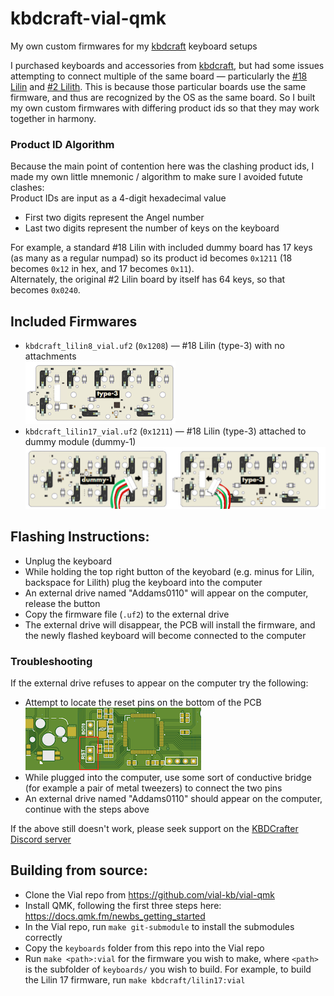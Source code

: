 # kbdcraft-vial-qmk
My own custom firmwares for my [kbdcraft](https://kbdcraft.store) keyboard setups

I purchased keyboards and accessories from [kbdcraft](https://kbdcraft.store), but had some issues attempting to connect multiple of the same board —
particularly the [#18 Lilin](https://kbdcraft.store/blogs/news/lilin) and [#2 Lilith](https://kbdcraft.store/blogs/news/lilith).
This is because those particular boards use the same firmware, and thus are recognized by the OS as the same board. So I built my own custom firmwares
with differing product ids so that they may work together in harmony.

### Product ID Algorithm
Because the main point of contention here was the clashing product ids, I made my own little mnemonic / algorithm to make sure I avoided futute clashes:  
Product IDs are input as a 4-digit hexadecimal value
- First two digits represent the Angel number
- Last two digits represent the number of keys on the keyboard

For example, a standard #18 Lilin with included dummy board has 17 keys (as many as a regular numpad) so its product id becomes `0x1211`
(18 becomes `0x12` in hex, and 17 becomes `0x11`).  
Alternately, the original #2 Lilin board by itself has 64 keys, so that becomes `0x0240`.

## Included Firmwares
- `kbdcraft_lilin8_vial.uf2` (`0x1208`) — #18 Lilin (type-3) with no attachments  
![image of Lilin type-3 PCB](res/lilin8.png)
- `kbdcraft_lilin17_vial.uf2` (`0x1211`) — #18 Lilin (type-3) attached to dummy module (dummy-1)  
![image of Lilin type-3 PCB and attached dummy-1 PCB](res/lilin17.png)

## Flashing Instructions:
- Unplug the keyboard
- While holding the top right button of the keyobard (e.g. minus for Lilin, backspace for Lilith) plug the keyboard into the computer
- An external drive named "Addams0110" will appear on the computer, release the button
- Copy the firmware file (`.uf2`) to the external drive
- The external drive will disappear, the PCB will install the firmware, and the newly flashed keyboard will become connected to the computer

### Troubleshooting
If the external drive refuses to appear on the computer try the following:
- Attempt to locate the reset pins on the bottom of the PCB  
![an image showing an example of the reset pins on a PCB surrounded by a red box](res/resetpins.png)
- While plugged into the computer, use some sort of conductive bridge (for example a pair of metal tweezers) to connect the two pins
- An external drive named "Addams0110" should appear on the computer, continue with the steps above

If the above still doesn't work, please seek support on the [KBDCrafter Discord server](https://discord.com/invite/UJhkTXfAKJ)

## Building from source:
- Clone the Vial repo from <https://github.com/vial-kb/vial-qmk>
- Install QMK, following the first three steps here: <https://docs.qmk.fm/newbs_getting_started>
- In the Vial repo, run `make git-submodule` to install the submodules correctly
- Copy the `keyboards` folder from this repo into the Vial repo
- Run `make <path>:vial` for the firmware you wish to make, where `<path>` is the subfolder of `keyboards/` you wish to build.
For example, to build the Lilin 17 firmware, run `make kbdcraft/lilin17:vial`
